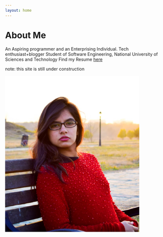 ```yaml
---
layout: home
---
```

      
# About Me

An Aspiring programmer and an Enterprising Individual. Tech enthusiast+blogger Student of Software Engineering, National University of Sciences and Technology
Find my Resume <a href="http://bit.ly/2uWmLtD">here</a>

note: this site is still under construction


<img  src="images/we.PNG" />
